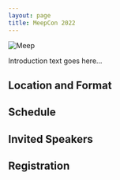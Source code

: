 ```yaml
---
layout: page
title: MeepCon 2022
---
```

![Meep](https://meep.readthedocs.io/en/latest/images/Meep-banner.png)

Introduction text goes here...
## <a name="Location"></a> Location and Format

## <a name="Schedule"></a> Schedule

## <a name="Speakers"></a> Invited Speakers

## <a name="Registration"></a> Registration
